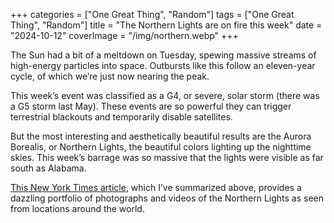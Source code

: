 +++
categories = ["One Great Thing", "Random"]
tags = ["One Great Thing", "Random"]
title = "The Northern Lights are on fire this week"
date = "2024-10-12"
coverImage = "/img/northern.webp"
+++

The Sun had a bit of a meltdown on Tuesday, spewing massive streams of high-energy particles into space. Outbursts like this follow an eleven-year cycle, of which we’re just now nearing the peak.

<!--more-->

This week’s event was classified as a G4, or severe, solar storm (there was a G5 storm last May). These events are so powerful they can trigger terrestrial blackouts and temporarily disable satellites.

But the most interesting and aesthetically beautiful results are the Aurora Borealis, or Northern Lights, the beautiful colors lighting up the nighttime skies. This week’s barrage was so massive that the lights were visible as far south as Alabama.

<a target="_blank" href="https://www.nytimes.com/2024/10/11/science/northern-lights-world-photos.html?unlocked_article_code=1.Rk4.Ps9c.SIQ3CztLqvwa&smid=url-share">This New York Times article</a>, which I’ve summarized above, provides a dazzling portfolio of photographs and videos of the Northern Lights as seen from locations around the world.
